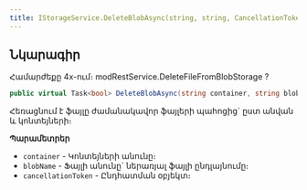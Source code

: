 ```yaml
---
title: IStorageService.DeleteBlobAsync(string, string, CancellationToken) մեթոդ  
---
```


## Նկարագիր

Համարժեքը 4x-ում։ modRestService.DeleteFileFromBlobStorage ?

```c#
public virtual Task<bool> DeleteBlobAsync(string container, string blobName, CancellationToken cancellationToken = default)
```

Հեռացնում է ֆայլը ժամանակավոր ֆայլերի պահոցից` ըստ անվան և կոնտեյների։ 

**Պարամետրեր**

* `container` - Կոնտեյների անունը։ 
* `blobName` - Ֆայլի անունը` ներառյալ ֆայլի ընդլայնումը։
* `cancellationToken` - Ընդհատման օբյեկտ։
